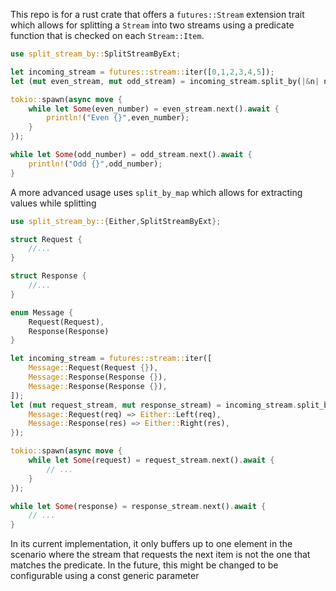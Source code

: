 This repo is for a rust crate that offers a `futures::Stream` extension
trait which allows for splitting a `Stream` into two streams using a
predicate function that is checked on each `Stream::Item`.

```rust
use split_stream_by::SplitStreamByExt;

let incoming_stream = futures::stream::iter([0,1,2,3,4,5]);
let (mut even_stream, mut odd_stream) = incoming_stream.split_by(|&n| n % 2 == 0);

tokio::spawn(async move {
	while let Some(even_number) = even_stream.next().await {
		println!("Even {}",even_number);
	}
});

while let Some(odd_number) = odd_stream.next().await {
	println!("Odd {}",odd_number);
}
```

A more advanced usage uses `split_by_map` which allows for extracting
values while splitting

```rust
use split_stream_by::{Either,SplitStreamByExt};

struct Request {
	//...
}

struct Response {
	//...
}

enum Message {
	Request(Request),
	Response(Response)
}

let incoming_stream = futures::stream::iter([
	Message::Request(Request {}),
	Message::Response(Response {}),
	Message::Response(Response {}),
]);
let (mut request_stream, mut response_stream) = incoming_stream.split_by_map(|item| match item {
	Message::Request(req) => Either::Left(req),
	Message::Response(res) => Either::Right(res),
});

tokio::spawn(async move {
	while let Some(request) = request_stream.next().await {
		// ...
	}
});

while let Some(response) = response_stream.next().await {
	// ...
}
```

In its current implementation, it only buffers up to one element in the
scenario where the stream that requests the next item is not the one
that matches the predicate. In the future, this might be changed to be
configurable using a const generic parameter
